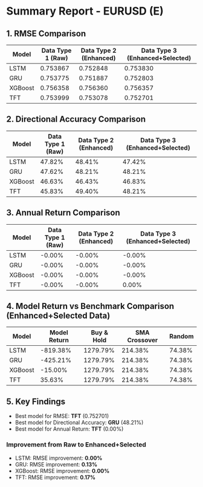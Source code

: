 # Summary Report - EURUSD (E)

## 1. RMSE Comparison

| Model | Data Type 1 (Raw) | Data Type 2 (Enhanced) | Data Type 3 (Enhanced+Selected) |
|-------|-------------------|------------------------|--------------------------------|
| LSTM | 0.753867 | 0.752848 | 0.753830 | 
| GRU | 0.753775 | 0.751887 | 0.752803 | 
| XGBoost | 0.756358 | 0.756360 | 0.756357 | 
| TFT | 0.753999 | 0.753078 | 0.752701 | 

## 2. Directional Accuracy Comparison

| Model | Data Type 1 (Raw) | Data Type 2 (Enhanced) | Data Type 3 (Enhanced+Selected) |
|-------|-------------------|------------------------|--------------------------------|
| LSTM | 47.82% | 48.41% | 47.42% | 
| GRU | 47.62% | 48.21% | 48.21% | 
| XGBoost | 46.63% | 46.43% | 46.83% | 
| TFT | 45.83% | 49.40% | 48.21% | 

## 3. Annual Return Comparison

| Model | Data Type 1 (Raw) | Data Type 2 (Enhanced) | Data Type 3 (Enhanced+Selected) |
|-------|-------------------|------------------------|--------------------------------|
| LSTM | -0.00% | -0.00% | -0.00% | 
| GRU | -0.00% | -0.00% | -0.00% | 
| XGBoost | -0.00% | -0.00% | -0.00% | 
| TFT | -0.00% | -0.00% | 0.00% | 

## 4. Model Return vs Benchmark Comparison (Enhanced+Selected Data)

| Model | Model Return | Buy & Hold | SMA Crossover | Random |
|-------|-------------|-----------|---------------|--------|
| LSTM | -819.38% | 1279.79% | 214.38% | 74.38% |
| GRU | -425.21% | 1279.79% | 214.38% | 74.38% |
| XGBoost | -15.00% | 1279.79% | 214.38% | 74.38% |
| TFT | 35.63% | 1279.79% | 214.38% | 74.38% |

## 5. Key Findings

- Best model for RMSE: **TFT** (0.752701)
- Best model for Directional Accuracy: **GRU** (48.21%)
- Best model for Annual Return: **TFT** (0.00%)

### Improvement from Raw to Enhanced+Selected

- LSTM: RMSE improvement: **0.00%**
- GRU: RMSE improvement: **0.13%**
- XGBoost: RMSE improvement: **0.00%**
- TFT: RMSE improvement: **0.17%**
